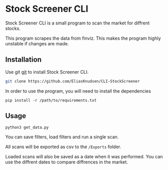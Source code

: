 # Stock Screener CLI

Stock Screener CLI is a small program to scan the market for diffrent stocks.

This program scrapes the data from finviz. This makes the program highly unstable if changes are made.

## Installation

Use git [git](https://github.com/) to install Stock Screener CLI.

```bash
git clone https://github.com/EliasKnudsen/CLI-StockScreener
```
In order to use the program, you will need to install the dependencies
```
pip install -r /path/to/requirements.txt
```

## Usage

```terminal
python3 get_data.py
```

You can save filters, load filters and run a single scan.

All scans will be exported as csv to the ```/Exports``` folder.

Loaded scans will also be saved as a date when it was performed. You can use the diffrent dates to compare diffrences in the market.
